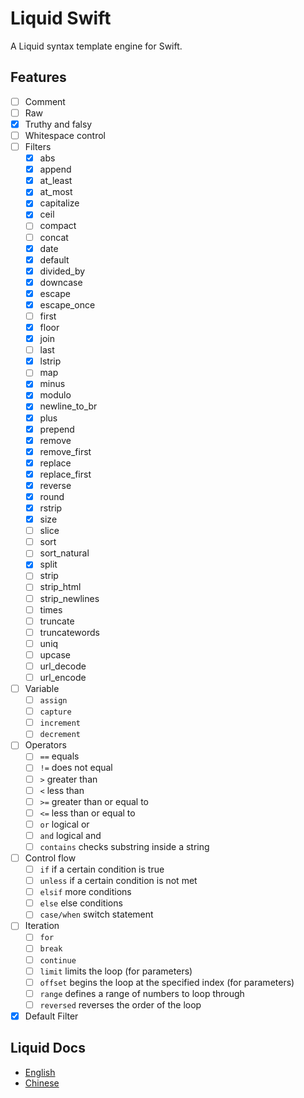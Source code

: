 # Liquid Swift

A Liquid syntax template engine for Swift.

## Features

- [ ] Comment
- [ ] Raw
- [x] Truthy and falsy
- [ ] Whitespace control
- [ ] Filters
  - [x] abs
  - [x] append
  - [x] at_least
  - [x] at_most
  - [x] capitalize
  - [x] ceil
  - [ ] compact
  - [ ] concat
  - [x] date
  - [x] default
  - [x] divided_by
  - [x] downcase
  - [x] escape
  - [x] escape_once
  - [ ] first
  - [x] floor
  - [x] join
  - [ ] last
  - [x] lstrip
  - [ ] map
  - [x] minus
  - [x] modulo
  - [x] newline_to_br
  - [x] plus
  - [x] prepend
  - [x] remove
  - [x] remove_first
  - [x] replace
  - [x] replace_first
  - [x] reverse
  - [x] round
  - [x] rstrip
  - [x] size
  - [ ] slice
  - [ ] sort
  - [ ] sort_natural
  - [x] split
  - [ ] strip
  - [ ] strip_html
  - [ ] strip_newlines
  - [ ] times
  - [ ] truncate
  - [ ] truncatewords
  - [ ] uniq
  - [ ] upcase
  - [ ] url_decode
  - [ ] url_encode
- [ ] Variable
  - [ ] `assign`
  - [ ] `capture`
  - [ ] `increment`
  - [ ] `decrement`
- [ ] Operators
  - [ ] `==` equals
  - [ ] `!=` does not equal
  - [ ] `>` greater than
  - [ ] `<` less than
  - [ ] `>=` greater than or equal to
  - [ ] `<=` less than or equal to
  - [ ] `or` logical or
  - [ ] `and` logical and
  - [ ] `contains` checks substring inside a string
- [ ] Control flow
  - [ ] `if` if a certain condition is true
  - [ ] `unless` if a certain condition is not met
  - [ ] `elsif` more conditions
  - [ ] `else` else conditions
  - [ ] `case/when` switch statement
- [ ] Iteration
  - [ ] `for`
  - [ ] `break`
  - [ ] `continue`
  - [ ] `limit` limits the loop (for parameters)
  - [ ] `offset` begins the loop at the specified index (for parameters)
  - [ ] `range` defines a range of numbers to loop through
  - [ ] `reversed` reverses the order of the loop
- [x] Default Filter

## Liquid Docs

- [English](https://shopify.github.io/liquid/)
- [Chinese](https://liquid.bootcss.com/)
